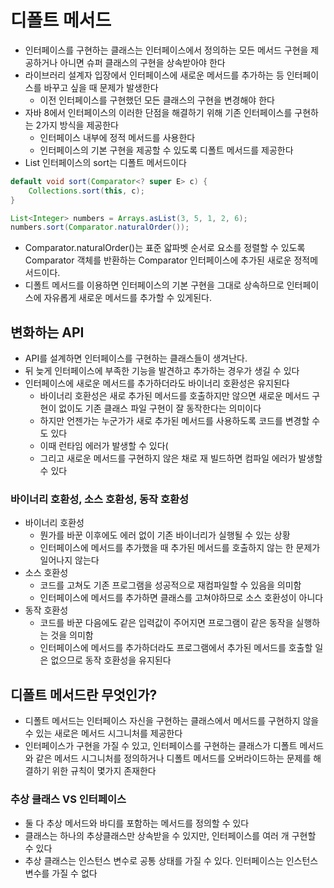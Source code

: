 # 디폴트 메서드
- 인터페이스를 구현하는 클래스는 인터페이스에서 정의하는 모든 메서드 구현을 제공하거나 아니면 슈퍼 클래스의 구현을 상속받아야 한다
- 라이브러리 설계자 입장에서 인터페이스에 새로운 메서드를 추가하는 등 인터페이스를 바꾸고 싶을 때 문제가 발생한다
  - 이전 인터페이스를 구현했던 모든 클래스의 구현을 변경해야 한다
- 자바 8에서 인터페이스의 이러한 단점을 해결하기 위해 기존 인터페이스를 구현하는 2가지 방식을 제공한다
  - 인터페이스 내부에 정적 메서드를 사용한다
  - 인터페이스의 기본 구현을 제공할 수 있도록 디폴트 메서드를 제공한다
- List 인터페이스의 sort는 디폴트 메서드이다

```java
default void sort(Comparator<? super E> c) {
    Collections.sort(this, c);
}
```

```java
List<Integer> numbers = Arrays.asList(3, 5, 1, 2, 6);
numbers.sort(Comparator.naturalOrder());
```

- Comparator.naturalOrder()는 표준 앏파벳 순서로 요소를 정렬할 수 있도록 Comparator 객체를 반환하는 Comparator 인터페이스에 추가된 새로운 정적메서드이다.
- 디폴트 메서드를 이용하면 인터페이스의 기본 구현을 그대로 상속하므로 인터페이스에 자유롭게 새로운 메서드를 추가할 수 있게된다.


## 변화하는 API
- API를 설계하면 인터페이스를 구현하는 클래스들이 생겨난다.
- 뒤 늦게 인터페이스에 부족한 기능을 발견하고 추가하는 경우가 생길 수 있다
- 인터페이스에 새로운 메서드를 추가하더라도 바이너리 호환성은 유지된다
  - 바이너리 호환성은 새로 추가된 메서드를 호출하지만 않으면 새로운 메서드 구현이 없이도 기존 클래스 파일 구현이 잘 동작한다는 의미이다
  - 하지만 언젠가는 누군가가 새로 추가된 메서드를 사용하도록 코드를 변경할 수도 있다
  - 이때 런타임 에러가 발생할 수 있다(
  - 그리고 새로운 메서드를 구현하지 않은 채로 재 빌드하면 컴파일 에러가 발생할 수 있다

### 바이너리 호환성, 소스 호환성, 동작 호환성
- 바이너리 호환성
  - 뭔가를 바꾼 이후에도 에러 없이 기존 바이너리가 실행될 수 있는 상황
  - 인터페이스에 메서드를 추가했을 때 추가된 메서드를 호출하지 않는 한 문제가 일어나지 않는다
- 소스 호환성
  - 코드를 고쳐도 기존 프로그램을 성공적으로 재컴파일할 수 있음을 의미함
  - 인터페이스에 메서드를 추가하면 클래스를 고쳐야하므로 소스 호환성이 아니다
- 동작 호환성
  - 코드를 바꾼 다음에도 같은 입력값이 주어지면 프로그램이 같은 동작을 실행하는 것을 의미함
  - 인터페이스에 메서드를 추가하더라도 프로그램에서 추가된 메서드를 호출할 일은 없으므로 동작 호환성을 유지된다

## 디폴트 메서드란 무엇인가?
- 디폴트 메서드는 인터페이스 자신을 구현하는 클래스에서 메서드를 구현하지 않을 수 있는 새로은 메서드 시그니처를 제공한다
- 인터페이스가 구현을 가질 수 있고, 인터페이스를 구현하는 클래스가 디폴트 메서드와 같은 메서드 시그니처를 정의하거나 디폴트 메서드를 오버라이드하는 문제를 해결하기 위한 규칙이 몇가지 존재한다

### 추상 클래스 VS 인터페이스
- 둘 다 추상 메서드와 바디를 포함하는 메서드를 정의할 수 있다
- 클래스는 하나의 추상클래스만 상속받을 수 있지만, 인터페이스를 여러 개 구현할 수 있다
- 추상 클래스는 인스턴스 변수로 공통 상태를 가질 수 있다. 인터페이스는 인스턴스 변수를 가질 수 없다


